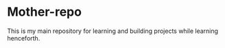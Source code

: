 # Mother-repo
This is my main repository for learning and building projects while learning henceforth.
